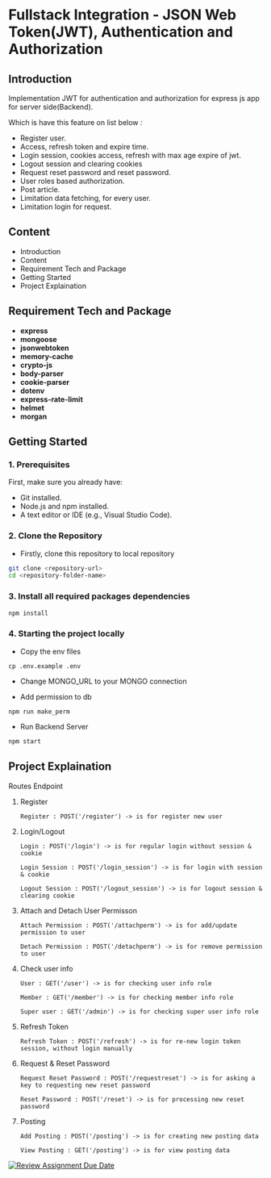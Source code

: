 # Fullstack Integration - JSON Web Token(JWT), Authentication and Authorization

## Introduction

Implementation JWT for authentication and authorization for express js app for server side(Backend).

Which is have this feature on list below :
- Register user.
- Access, refresh token and expire time.
- Login session, cookies access, refresh with max age expire of jwt.
- Logout session and clearing cookies
- Request reset password and reset password.
- User roles based authorization.
- Post article.
- Limitation data fetching, for every user.
- Limitation login for request.

## Content
* Introduction
* Content
* Requirement Tech and Package
* Getting Started
* Project Explaination

## Requirement Tech and Package

- **express** 
- **mongoose** 
- **jsonwebtoken**
- **memory-cache** 
- **crypto-js** 
- **body-parser** 
- **cookie-parser** 
- **dotenv** 
- **express-rate-limit** 
- **helmet**
- **morgan**

## Getting Started

### 1. Prerequisites

First, make sure you already have:

- Git installed.
- Node.js and npm installed.
- A text editor or IDE (e.g., Visual Studio Code).

### 2. Clone the Repository

- Firstly, clone this repository to local repository
```bash
git clone <repository-url>
cd <repository-folder-name>
```

### 3. Install all required packages dependencies

```bash
npm install
```

### 4. Starting the project locally

- Copy the env files
```
cp .env.example .env
```

- Change MONGO_URL to your MONGO connection

- Add permission to db
```
npm run make_perm
```

- Run Backend Server

```bash
npm start
```

## Project Explaination

Routes Endpoint
1. Register

    ``Register : POST('/register') -> is for register new user``

2. Login/Logout

    ``Login : POST('/login') -> is for regular login without session & cookie``

    ``Login Session : POST('/login_session') -> is for login with session & cookie``

    ``Logout Session : POST('/logout_session') -> is for logout session & clearing cookie``

3. Attach and Detach User Permisson

    ``Attach Permission : POST('/attachperm') -> is for add/update permission to user``

    ``Detach Permission : POST('/detachperm') -> is for remove permission to user``

3. Check user info 

    ``User : GET('/user') -> is for checking user info role``

    ``Member : GET('/member') -> is for checking member info role``

    ``Super user : GET('/admin') -> is for checking super user info role``

4. Refresh Token 

    ``Refresh Token : POST('/refresh') -> is for re-new login token session, without login manually``

5. Request & Reset Password

    ``Request Reset Password : POST('/requestreset') -> is for asking a key to requesting new reset password``

    ``Reset Password : POST('/reset') -> is for processing new reset password``

6.  Posting 

    ``Add Posting : POST('/posting') -> is for creating new posting data``

    ``View Posting : GET('/posting') -> is for view posting data``


[![Review Assignment Due Date](https://classroom.github.com/assets/deadline-readme-button-24ddc0f5d75046c5622901739e7c5dd533143b0c8e959d652212380cedb1ea36.svg)](https://classroom.github.com/a/GB9tUzun)
